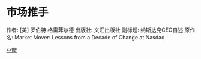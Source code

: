 # 市场推手

作者: [美] 罗伯特·格雷菲尔德
出版社: 文汇出版社
副标题: 纳斯达克CEO自述
原作名: Market Mover: Lessons from a Decade of Change at Nasdaq

[豆瓣](https://book.douban.com/subject/35418895/)
